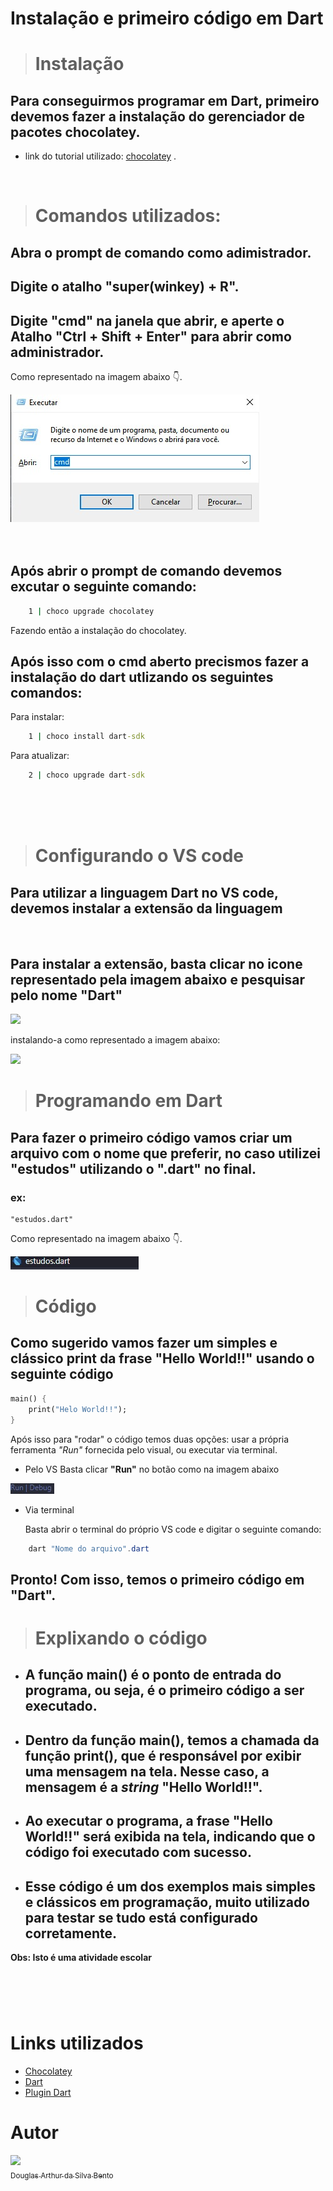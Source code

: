 # Instalação e primeiro código em Dart

> # Instalação

## Para conseguirmos programar em Dart, primeiro devemos fazer a instalação do gerenciador de pacotes chocolatey.

- link do tutorial utilizado: <html> <a taget="_blank" href="https://docs.chocolatey.org/en-us/choco/setup#more-install-options">chocolatey</a> </html>.

<html>
<br/>
</html>

># Comandos utilizados:

## Abra o prompt de comando como adimistrador.
## Digite o atalho "super(winkey) + R".
## Digite "cmd" na janela que abrir, e aperte o Atalho "Ctrl + Shift + Enter" para abrir como administrador.
Como representado na imagem abaixo 👇.

<html>
    <img src="./images/cmd.jpeg">
</html>

<html>
<br/>
<br/>
<br/>
</html>

## Após abrir o prompt de comando devemos excutar o seguinte comando:

```cmd
    1 | choco upgrade chocolatey
```

Fazendo então a instalação do chocolatey.

## Após isso com o cmd aberto precismos fazer a instalação do dart utlizando os seguintes comandos:

Para instalar:

```cmd
    1 | choco install dart-sdk
```

Para atualizar:

```cmd
    2 | choco upgrade dart-sdk
```

<html>
<br/>
<br/>
<br/>
</html>

> # Configurando o VS code

## Para utilizar a linguagem Dart no VS code, devemos instalar a extensão da linguagem

<html>
<br/>
</html>

## Para instalar a extensão, basta clicar no icone representado pela imagem abaixo e pesquisar pelo nome **"Dart"**

<html>
    <img src="./images/icon extensão.jpeg">
</html>

instalando-a como representado a imagem abaixo:

<html>
    <img src="./images/tela extensão.jpeg">
    
</html>

<html>
<br/>
</html>

> # Programando em Dart

## Para fazer o primeiro código vamos criar um arquivo com o nome que preferir, no caso utilizei "estudos" utilizando o ".dart" no final.
### ex:
    "estudos.dart"

Como representado na imagem abaixo 👇.

<html>
    <img src="./images/arquivo.jpeg">
    
</html>

># Código

## Como sugerido vamos fazer um simples e clássico print da frase **"Hello World!!"** usando o seguinte código

```dart
main() {
    print("Helo World!!");
}

```

Após isso para "rodar" o código temos duas opções: usar a própria ferramenta _"Run"_ fornecida pelo visual, ou executar via terminal.

- Pelo VS
  Basta clicar **"Run"** no botão como na imagem abaixo

<html>
    <img src="./images/run.jpeg">
    
</html>

<html>
<br/>
</html>

- Via terminal

  Basta abrir o terminal do próprio VS code e digitar o seguinte comando:

```powershell
    dart "Nome do arquivo".dart
```

## Pronto! Com isso, temos o primeiro código em **"Dart"**.
#
># Explixando o código

- ## A função **main()** é o ponto de entrada do programa, ou seja, é o primeiro código a ser executado.

- ## Dentro da função **main()**, temos a chamada da função **print()**, que é responsável por exibir uma mensagem na tela. Nesse caso, a mensagem é a *string* **"Hello World!!"**.

- ## Ao executar o programa, a frase **"Hello World!!"** será exibida na tela, indicando que o código foi executado com **sucesso**.

- ## Esse código é um dos exemplos mais simples e clássicos em programação, muito utilizado para testar se tudo está configurado corretamente.

**Obs: Isto é uma atividade escolar**
#
<html>
<br/>
<br/>
</html>

# Links utilizados

- <a taget="_blank" href="https://docs.chocolatey.org/en-us/choco/setup#more-install-options"> Chocolatey </a>
- <a taget="_blank" href="https://dart.dev/get-dart"> Dart </a>
- <a taget="_blank" href="https://dart.dev/tools/vs-code" > Plugin Dart </a>



# Autor

[<img src="https://avatars.githubusercontent.com/u/106849298?s=400&u=32da81625b4d70bc25578e099fce392b77b75634&v=4" width=115><br><sub>Douglas Arthur da Silva Bento</sub>](https://github.com/douglasarthurr)
